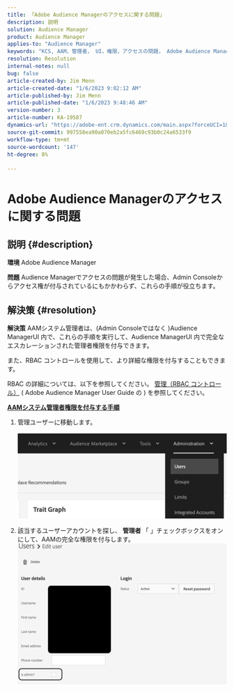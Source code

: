 ```yaml
---
title: 「Adobe Audience Managerのアクセスに関する問題」
description: 説明
solution: Audience Manager
product: Audience Manager
applies-to: "Audience Manager"
keywords: "KCS, AAM，管理者， UI，権限，アクセスの問題， Adobe Audience Manager，ハウツー"
resolution: Resolution
internal-notes: null
bug: false
article-created-by: Jim Menn
article-created-date: "1/6/2023 9:02:12 AM"
article-published-by: Jim Menn
article-published-date: "1/6/2023 9:48:46 AM"
version-number: 3
article-number: KA-19587
dynamics-url: "https://adobe-ent.crm.dynamics.com/main.aspx?forceUCI=1&pagetype=entityrecord&etn=knowledgearticle&id=49d8e6cc-a08d-ed11-81ac-6045bd006704"
source-git-commit: 997558ea90a070eb2a5fc6469c93b0c24a6533f9
workflow-type: tm+mt
source-wordcount: '147'
ht-degree: 8%

---
```


# Adobe Audience Managerのアクセスに関する問題

## 説明 {#description}


<b>環境</b>
Adobe Audience Manager

<b>問題</b>
Audience Managerでアクセスの問題が発生した場合、Admin Consoleからアクセス権が付与されているにもかかわらず、これらの手順が役立ちます。


## 解決策 {#resolution}


<b>解決策</b>
AAMシステム管理者は、(Admin Consoleではなく )Audience ManagerUI 内で、これらの手順を実行して、Audience ManagerUI 内で完全なエスカレーションされた管理者権限を付与できます。

また、RBAC コントロールを使用して、より詳細な権限を付与することもできます。

RBAC の詳細については、以下を参照してください。 [管理（RBAC コントロール）](https://experienceleague.adobe.com/docs/audience-manager/user-guide/features/administration/administration-overview.html?lang=ja) ( Adobe Audience Manager User Guide の ) を参照してください。

<u><b>AAMシステム管理者権限を付与する手順</b></u>

1. 管理ユーザーに移動します。

   ![](assets/0c4ffacf-e9d5-ec11-a7b5-000d3a37750e.png)
2. 該当するユーザーアカウントを探し、 <b>管理者</b> 「 」チェックボックスをオンにして、AAMの完全な権限を付与します。![](assets/07c16ce8-e9d5-ec11-a7b5-000d3a37750e.png)

